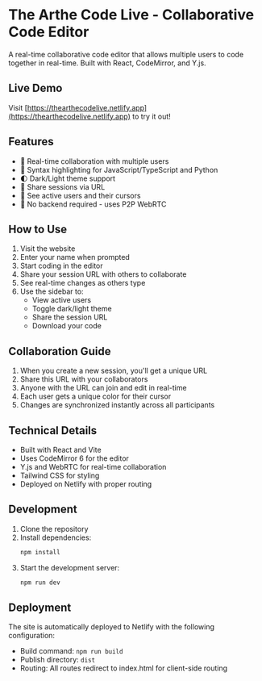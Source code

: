 # The Arthe Code Live - Collaborative Code Editor

A real-time collaborative code editor that allows multiple users to code together in real-time. Built with React, CodeMirror, and Y.js.

## Live Demo

Visit [https://thearthecodelive.netlify.app](https://thearthecodelive.netlify.app) to try it out!

## Features

- 🤝 Real-time collaboration with multiple users
- 🎨 Syntax highlighting for JavaScript/TypeScript and Python
- 🌓 Dark/Light theme support
- 🔗 Share sessions via URL
- 👥 See active users and their cursors
- 💾 No backend required - uses P2P WebRTC

## How to Use

1. Visit the website
2. Enter your name when prompted
3. Start coding in the editor
4. Share your session URL with others to collaborate
5. See real-time changes as others type
6. Use the sidebar to:
   - View active users
   - Toggle dark/light theme
   - Share the session URL
   - Download your code

## Collaboration Guide

1. When you create a new session, you'll get a unique URL
2. Share this URL with your collaborators
3. Anyone with the URL can join and edit in real-time
4. Each user gets a unique color for their cursor
5. Changes are synchronized instantly across all participants

## Technical Details

- Built with React and Vite
- Uses CodeMirror 6 for the editor
- Y.js and WebRTC for real-time collaboration
- Tailwind CSS for styling
- Deployed on Netlify with proper routing

## Development

1. Clone the repository
2. Install dependencies:
   ```bash
   npm install
   ```
3. Start the development server:
   ```bash
   npm run dev
   ```

## Deployment

The site is automatically deployed to Netlify with the following configuration:
- Build command: `npm run build`
- Publish directory: `dist`
- Routing: All routes redirect to index.html for client-side routing